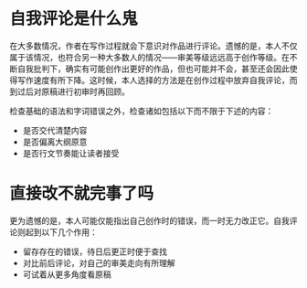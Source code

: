 # 自我评论是什么鬼

在大多数情况，作者在写作过程就会下意识对作品进行评论。遗憾的是，本人不仅属于该情况，也符合另一种大多数人的情况——审美等级远远高于创作等级。在不断自我批判下，确实有可能创作出更好的作品，但也可能并不会，甚至还会因此使得写作速度有所下降。这时候，本人选择的方法是在创作过程中放弃自我评论，而到过后对原稿进行初审时再回顾。

检查基础的语法和字词错误之外，检查诸如包括以下而不限于下述的内容：

- 是否交代清楚内容
- 是否偏离大纲原意
- 是否行文节奏能让读者接受



# 直接改不就完事了吗

更为遗憾的是，本人可能仅能指出自己创作时的错误，而一时无力改正它。自我评论则起到以下几个作用：

- 留存存在的错误，待日后更正时便于查找
- 对比前后评论，对自己的审美走向有所理解
- 可试着从更多角度看原稿